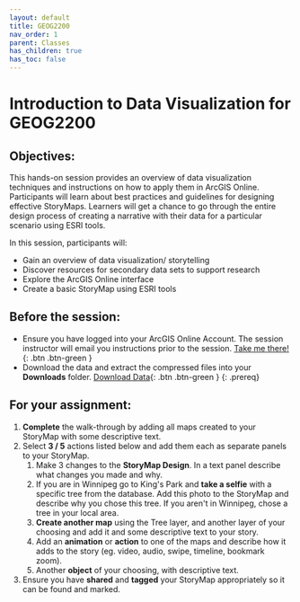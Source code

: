 ```yaml
---
layout: default
title: GEOG2200
nav_order: 1
parent: Classes
has_children: true
has_toc: false
---
```

# Introduction to Data Visualization for GEOG2200

## Objectives:

This hands-on session provides an overview of data visualization techniques and instructions on how to apply them in ArcGIS Online. Participants will learn about best practices and guidelines for designing effective StoryMaps. Learners will get a chance to go through the entire design process of creating a narrative with their data for a particular scenario using ESRI tools.  

In this session, participants will:  
- Gain an overview of data visualization/ storytelling  
- Discover resources for secondary data sets to support research   
- Explore the ArcGIS Online interface  
- Create a basic StoryMap using ESRI tools  

## Before the session:
- Ensure you have logged into your ArcGIS Online Account. The session instructor will email you instructions prior to the session. [Take me there!](https://univmb.maps.arcgis.com/){: .btn .btn-green }
- Download the data and extract the compressed files into your **Downloads** folder. [Download Data](https://github.com/meginwinnipeg/workshops/raw/main/content/classes/GEOG2200/data/geog2200_workshop.zip){: .btn .btn-green }
{: .prereq}  

## For your **assignment**:
1. **Complete** the walk-through by adding all maps created to your StoryMap with some descriptive text.
2. Select **3 / 5** actions listed below and add them each as separate panels to your StoryMap.  
    1. Make 3 changes to the **StoryMap Design**. In a text panel describe what changes you made and why.  
    2. If you are in Winnipeg go to King's Park and **take a selfie** with a specific tree from the database. Add this photo to the StoryMap and describe why you chose this tree. 
	If you aren't in Winnipeg, chose a tree in your local area.  
    3. **Create another map** using the Tree layer, and another layer of your choosing and add it and some descriptive text to your story.  
    4. Add an **animation** or **action** to one of the maps and describe how it adds to the story (eg. video, audio, swipe, timeline, bookmark zoom).  
    5. Another **object** of your choosing, with descriptive text.  
3. Ensure you have **shared** and **tagged** your StoryMap appropriately so it can be found and marked.  
